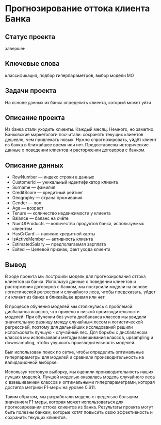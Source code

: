 # Прогнозирование оттока клиента Банка

## Статус проекта
завершен

## Ключевые слова
классификация, подбор гиперпараметров, выбор модели МО

## Задачи проекта
На основе данных из банка определить клиента, который может уйти

## Описание проекта
Из банка стали уходить клиенты. Каждый месяц. Немного, но заметно. Банковские маркетологи посчитали: сохранять текущих клиентов дешевле, чем привлекать новых.
Нужно спрогнозировать, уйдёт клиент из банка в ближайшее время или нет. Предоставлены исторические данные о поведении клиентов и расторжении договоров с банком.

## Описание данных
- RowNumber — индекс строки в данных
- CustomerId — уникальный идентификатор клиента
- Surname — фамилия
- CreditScore — кредитный рейтинг
- Geography — страна проживания
- Gender — пол
- Age — возраст
- Tenure — количество недвижимости у клиента
- Balance — баланс на счёте
- NumOfProducts — количество продуктов банка, используемых клиентом
- HasCrCard — наличие кредитной карты
- IsActiveMember — активность клиента
- EstimatedSalary — предполагаемая зарплата
- Exited — Целевой признак, факт ухода клиента

## Вывод
В ходе проекта мы построили модель для прогнозирования оттока клиентов из банка. Используя данные о поведении клиентов и расторжении договоров с банком, мы построили модели на основе логистической регрессии и случайного леса, чтобы предсказать, уйдет ли клиент из банка в ближайшее время или нет.

В процессе обучения моделей мы столкнулись с проблемой дисбаланса классов, что привело к низкой производительности моделей. При обучении без учета дисбаланса классов мы увидели значительную разницу между случайным лесом и логистической регрессией, поэтому для дальнейших исследований решили использовать лучшую - случайный лес. Для борьбы с дисбалансом классов мы использовали методы взвешивания классов, upsampling и downsampling, чтобы улучшить производительность моделей.

Был использован поиск по сетке, чтобы определить оптимальные гиперпараметры для моделей и сравнили производительность на валидационной выборке.

Используя тестовую выборку, мы оценили производительность наших лучших моделей. Лучшей моделью оказалась модель случайного леса с взвешиванием классов и оптимальными гиперпараметрами, которая достигла метрики F1-меры на уровне 0.611.

Таким образом, мы разработали модель с предельно большим значением F1-меры, которая может использоваться для прогнозирования оттока клиентов из банка. Результаты проекта могут быть полезны банкам, которые хотят повысить свою эффективность и сохранить текущих клиентов.
